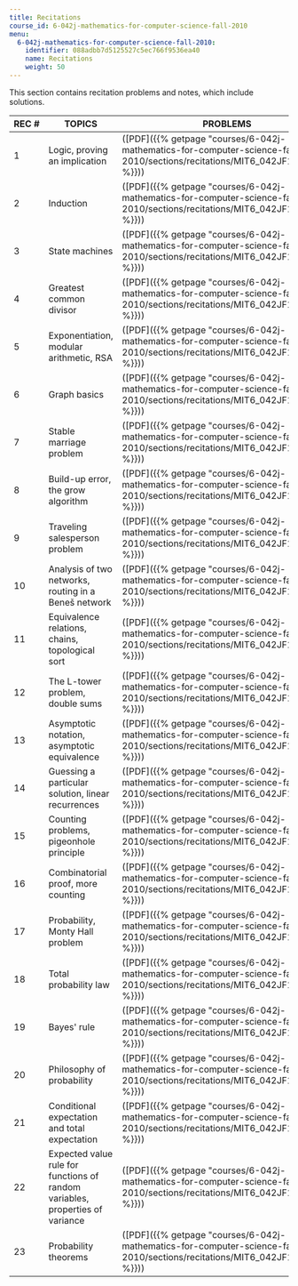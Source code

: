 ```yaml
---
title: Recitations
course_id: 6-042j-mathematics-for-computer-science-fall-2010
menu:
  6-042j-mathematics-for-computer-science-fall-2010:
    identifier: 088adbb7d5125527c5ec766f9536ea40
    name: Recitations
    weight: 50
---
```

This section contains recitation problems and notes, which include solutions.

| REC # | TOPICS | PROBLEMS | NOTES |
| --- | --- | --- | --- |
| 1 | Logic, proving an implication | ([PDF]({{% getpage "courses/6-042j-mathematics-for-computer-science-fall-2010/sections/recitations/MIT6_042JF10_rec01" %}})) | ([PDF]({{% getpage "courses/6-042j-mathematics-for-computer-science-fall-2010/sections/recitations/MIT6_042JF10_rec01_sol" %}})) |
| 2 | Induction | ([PDF]({{% getpage "courses/6-042j-mathematics-for-computer-science-fall-2010/sections/recitations/MIT6_042JF10_rec02" %}})) | ([PDF]({{% getpage "courses/6-042j-mathematics-for-computer-science-fall-2010/sections/recitations/MIT6_042JF10_rec02_sol" %}})) |
| 3 | State machines | ([PDF]({{% getpage "courses/6-042j-mathematics-for-computer-science-fall-2010/sections/recitations/MIT6_042JF10_rec03" %}})) | ([PDF]({{% getpage "courses/6-042j-mathematics-for-computer-science-fall-2010/sections/recitations/MIT6_042JF10_rec03_sol" %}})) |
| 4 | Greatest common divisor | ([PDF]({{% getpage "courses/6-042j-mathematics-for-computer-science-fall-2010/sections/recitations/MIT6_042JF10_rec04" %}})) | ([PDF]({{% getpage "courses/6-042j-mathematics-for-computer-science-fall-2010/sections/recitations/MIT6_042JF10_rec04_sol" %}})) |
| 5 | Exponentiation, modular arithmetic, RSA | ([PDF]({{% getpage "courses/6-042j-mathematics-for-computer-science-fall-2010/sections/recitations/MIT6_042JF10_rec05" %}})) | ([PDF]({{% getpage "courses/6-042j-mathematics-for-computer-science-fall-2010/sections/recitations/MIT6_042JF10_rec05_sol" %}})) |
| 6 | Graph basics | ([PDF]({{% getpage "courses/6-042j-mathematics-for-computer-science-fall-2010/sections/recitations/MIT6_042JF10_rec06" %}})) | ([PDF]({{% getpage "courses/6-042j-mathematics-for-computer-science-fall-2010/sections/recitations/MIT6_042JF10_rec06_sol" %}})) |
| 7 | Stable marriage problem | ([PDF]({{% getpage "courses/6-042j-mathematics-for-computer-science-fall-2010/sections/recitations/MIT6_042JF10_rec07" %}})) | ([PDF]({{% getpage "courses/6-042j-mathematics-for-computer-science-fall-2010/sections/recitations/MIT6_042JF10_rec07_sol" %}})) |
| 8 | Build-up error, the grow algorithm | ([PDF]({{% getpage "courses/6-042j-mathematics-for-computer-science-fall-2010/sections/recitations/MIT6_042JF10_rec08" %}})) | ([PDF]({{% getpage "courses/6-042j-mathematics-for-computer-science-fall-2010/sections/recitations/MIT6_042JF10_rec08_sol" %}})) |
| 9 | Traveling salesperson problem | ([PDF]({{% getpage "courses/6-042j-mathematics-for-computer-science-fall-2010/sections/recitations/MIT6_042JF10_rec09" %}})) | ([PDF]({{% getpage "courses/6-042j-mathematics-for-computer-science-fall-2010/sections/recitations/MIT6_042JF10_rec09_sol" %}})) |
| 10 | Analysis of two networks, routing in a Beneš network | ([PDF]({{% getpage "courses/6-042j-mathematics-for-computer-science-fall-2010/sections/recitations/MIT6_042JF10_rec10" %}})) | ([PDF]({{% getpage "courses/6-042j-mathematics-for-computer-science-fall-2010/sections/recitations/MIT6_042JF10_rec10_sol" %}})) |
| 11 | Equivalence relations, chains, topological sort | ([PDF]({{% getpage "courses/6-042j-mathematics-for-computer-science-fall-2010/sections/recitations/MIT6_042JF10_rec11" %}})) | ([PDF]({{% getpage "courses/6-042j-mathematics-for-computer-science-fall-2010/sections/recitations/MIT6_042JF10_rec11_sol" %}})) |
| 12 | The L-tower problem, double sums | ([PDF]({{% getpage "courses/6-042j-mathematics-for-computer-science-fall-2010/sections/recitations/MIT6_042JF10_rec12" %}})) | ([PDF]({{% getpage "courses/6-042j-mathematics-for-computer-science-fall-2010/sections/recitations/MIT6_042JF10_rec12_sol" %}})) |
| 13 | Asymptotic notation, asymptotic equivalence | ([PDF]({{% getpage "courses/6-042j-mathematics-for-computer-science-fall-2010/sections/recitations/MIT6_042JF10_rec13" %}})) | ([PDF]({{% getpage "courses/6-042j-mathematics-for-computer-science-fall-2010/sections/recitations/MIT6_042JF10_rec13_sol" %}})) |
| 14 | Guessing a particular solution, linear recurrences | ([PDF]({{% getpage "courses/6-042j-mathematics-for-computer-science-fall-2010/sections/recitations/MIT6_042JF10_rec14" %}})) | ([PDF]({{% getpage "courses/6-042j-mathematics-for-computer-science-fall-2010/sections/recitations/MIT6_042JF10_rec14_sol" %}})) |
| 15 | Counting problems, pigeonhole principle | ([PDF]({{% getpage "courses/6-042j-mathematics-for-computer-science-fall-2010/sections/recitations/MIT6_042JF10_rec15" %}})) | ([PDF]({{% getpage "courses/6-042j-mathematics-for-computer-science-fall-2010/sections/recitations/MIT6_042JF10_rec15_sol" %}})) |
| 16 | Combinatorial proof, more counting | ([PDF]({{% getpage "courses/6-042j-mathematics-for-computer-science-fall-2010/sections/recitations/MIT6_042JF10_rec16" %}})) | ([PDF]({{% getpage "courses/6-042j-mathematics-for-computer-science-fall-2010/sections/recitations/MIT6_042JF10_rec16_sol" %}})) |
| 17 | Probability, Monty Hall problem | ([PDF]({{% getpage "courses/6-042j-mathematics-for-computer-science-fall-2010/sections/recitations/MIT6_042JF10_rec17" %}})) | ([PDF]({{% getpage "courses/6-042j-mathematics-for-computer-science-fall-2010/sections/recitations/MIT6_042JF10_rec17_sol" %}})) |
| 18 | Total probability law | ([PDF]({{% getpage "courses/6-042j-mathematics-for-computer-science-fall-2010/sections/recitations/MIT6_042JF10_rec18" %}})) | ([PDF]({{% getpage "courses/6-042j-mathematics-for-computer-science-fall-2010/sections/recitations/MIT6_042JF10_rec18_sol" %}})) |
| 19 | Bayes' rule | ([PDF]({{% getpage "courses/6-042j-mathematics-for-computer-science-fall-2010/sections/recitations/MIT6_042JF10_rec19" %}})) | ([PDF]({{% getpage "courses/6-042j-mathematics-for-computer-science-fall-2010/sections/recitations/MIT6_042JF10_rec19_sol" %}})) |
| 20 | Philosophy of probability | ([PDF]({{% getpage "courses/6-042j-mathematics-for-computer-science-fall-2010/sections/recitations/MIT6_042JF10_rec20" %}})) | ([PDF]({{% getpage "courses/6-042j-mathematics-for-computer-science-fall-2010/sections/recitations/MIT6_042JF10_rec20_sol" %}})) |
| 21 | Conditional expectation and total expectation | ([PDF]({{% getpage "courses/6-042j-mathematics-for-computer-science-fall-2010/sections/recitations/MIT6_042JF10_rec21" %}})) | ([PDF]({{% getpage "courses/6-042j-mathematics-for-computer-science-fall-2010/sections/recitations/MIT6_042JF10_rec21_sol" %}})) |
| 22 | Expected value rule for functions of random variables, properties of variance | ([PDF]({{% getpage "courses/6-042j-mathematics-for-computer-science-fall-2010/sections/recitations/MIT6_042JF10_rec22" %}})) | ([PDF]({{% getpage "courses/6-042j-mathematics-for-computer-science-fall-2010/sections/recitations/MIT6_042JF10_rec22_sol" %}})) |
| 23 | Probability theorems | ([PDF]({{% getpage "courses/6-042j-mathematics-for-computer-science-fall-2010/sections/recitations/MIT6_042JF10_rec23" %}})) | ([PDF]({{% getpage "courses/6-042j-mathematics-for-computer-science-fall-2010/sections/recitations/MIT6_042JF10_rec23_sol" %}}))